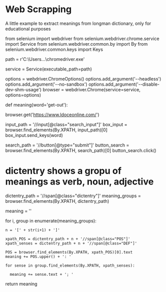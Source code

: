 # Web Scrapping
A little example to extract meanings from longman dictionary, only for educational purposes

from selenium import webdriver
from selenium.webdriver.chrome.service import Service
from selenium.webdriver.common.by import By
from selenium.webdriver.common.keys import Keys

path = r'C:\Users\...\chromedriver.exe'

service = Service(executable_path=path)

options = webdriver.ChromeOptions()
options.add_argument('--headless')
options.add_argument('--no-sandbox')
options.add_argument('--disable-dev-shm-usage')
browser = webdriver.Chrome(service=service, options=options)

def meaning(word='get-out'):

  browser.get('https://www.ldoceonline.com/')

  input_path = '//input[@class="search_input"]'
  box_input = browser.find_elements(By.XPATH, input_path)[0]
  box_input.send_keys(word)

  search_path = '//button[@type="submit"]'
  button_search = browser.find_elements(By.XPATH, search_path)[0]
  button_search.click()

  # dictentry shows a gropu of meanings as verb, noun, adjective
  dictentry_path = '//span[@class="dictentry"]'
  meaning_groups = browser.find_elements(By.XPATH, dictentry_path)

  meaning = ''

  for i, group in enumerate(meaning_groups):

    n = '[' + str(i+1) + ']'

    xpath_POS = dictentry_path + n + '//span[@class="POS"]'
    xpath_senses = dictentry_path + n + '//span[@class="DEF"]'

    POS = browser.find_elements(By.XPATH, xpath_POS)[0].text
    meaning += POS.upper() + ': '

    for sense in group.find_elements(By.XPATH, xpath_senses):

      meaning += sense.text + '; '

  return meaning
